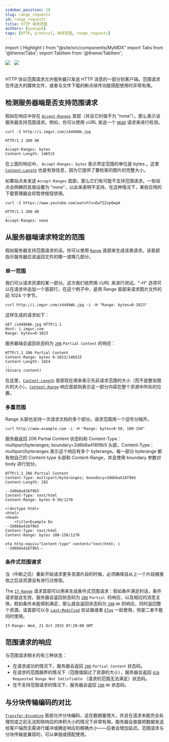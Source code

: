 ```yaml
---
sidebar_position: 18
slug: range_requests
id: range_requests
title: HTTP 请求范围
authors: [yuanyp8]
tags: [HTTP, protocol, 请求范围, range_requests]
---
```


import { Highlight } from "@site/src/components/MyMDX"
import Tabs from '@theme/Tabs';
import TabItem from '@theme/TabItem';

<img className="Badges" src="https://img.shields.io/badge/author-yuanyp8-yellowgreen" />  
&nbsp;
 <img className="Badges" src="https://img.shields.io/badge/reference-mozilla-lightgrey"/><br/>  
&nbsp;
<br />

HTTP 协议范围请求允许服务器只发送 HTTP 消息的一部分到客户端。范围请求在传送大的媒体文件，或者与文件下载的断点续传功能搭配使用时非常有用。

## 检测服务器端是否支持范围请求

假如在响应中存在 [`Accept-Ranges`](https://developer.mozilla.org/zh-CN/docs/Web/HTTP/Headers/Accept-Ranges) 首部（并且它的值不为 “none”），那么表示该服务器支持范围请求。例如，你可以使用 cURL 发送一个 [`HEAD`](https://developer.mozilla.org/zh-CN/docs/Web/HTTP/Methods/HEAD) 请求来进行检测。

```
curl -I http://i.imgur.com/z4d4kWk.jpg

HTTP/1.1 200 OK
...
Accept-Ranges: bytes
Content-Length: 146515
```

在上面的响应中， `Accept-Ranges: bytes` 表示界定范围的单位是 bytes 。这里 [`Content-Length`](https://developer.mozilla.org/zh-CN/docs/Web/HTTP/Headers/Content-Length) 也是有效信息，因为它提供了要检索的图片的完整大小。

如果站点未发送 `Accept-Ranges` 首部，那么它们有可能不支持范围请求。一些站点会明确将其值设置为 "none"，以此来表明不支持。在这种情况下，某些应用的下载管理器会将暂停按钮禁用。

```
curl -I https://www.youtube.com/watch?v=EwTZ2xpQwpA

HTTP/1.1 200 OK
...
Accept-Ranges: none
```

## 从服务器端请求特定的范围

假如服务器支持范围请求的话，你可以使用 [`Range`](https://developer.mozilla.org/zh-CN/docs/Web/HTTP/Headers/Range) 首部来生成该类请求。该首部指示服务器应该返回文件的哪一或哪几部分。

### 单一范围

我们可以请求资源的某一部分。这次我们依然用 cURL 来进行测试。"-H" 选项可以在请求中追加一个首部行，在这个例子中，是用 Range 首部来请求图片文件的前 1024 个字节。

```
curl http://i.imgur.com/z4d4kWk.jpg -i -H "Range: bytes=0-1023"
```

这样生成的请求如下：

```
GET /z4d4kWk.jpg HTTP/1.1
Host: i.imgur.com
Range: bytes=0-1023
```

服务器端会返回状态码为 [`206`](https://developer.mozilla.org/zh-CN/docs/Web/HTTP/Status/206) `Partial Content` 的响应：

```
HTTP/1.1 206 Partial Content
Content-Range: bytes 0-1023/146515
Content-Length: 1024
...
(binary content)
```

在这里，[`Content-Length`](https://developer.mozilla.org/zh-CN/docs/Web/HTTP/Headers/Content-Length) 首部现在用来表示先前请求范围的大小（而不是整张图片的大小）。[`Content-Range`](https://developer.mozilla.org/zh-CN/docs/Web/HTTP/Headers/Content-Range) 响应首部则表示这一部分内容在整个资源中所处的位置。

### 多重范围

Range 头部也支持一次请求文档的多个部分。请求范围用一个逗号分隔开。

```
curl http://www.example.com -i -H "Range: bytes=0-50, 100-150"
```

服务器返回 206 Partial Content 状态码和 Content-Type：multipart/byteranges; boundary=3d6b6a416f9b5 头部，Content-Type：multipart/byteranges 表示这个响应有多个 byterange。每一部分 byterange 都有他自己的 Content-type 头部和 Content-Range，并且使用 boundary 参数对 body 进行划分。

```
HTTP/1.1 206 Partial Content
Content-Type: multipart/byteranges; boundary=3d6b6a416f9b5
Content-Length: 282

--3d6b6a416f9b5
Content-Type: text/html
Content-Range: bytes 0-50/1270

<!doctype html>
<html>
<head>
    <title>Example Do
--3d6b6a416f9b5
Content-Type: text/html
Content-Range: bytes 100-150/1270

eta http-equiv="Content-type" content="text/html; c
--3d6b6a416f9b5--
```

### 条件式范围请求

当（中断之后）重新开始请求更多资源片段的时候，必须确保自从上一个片段被接收之后该资源没有进行过修改。

The [`If-Range`](https://developer.mozilla.org/zh-CN/docs/Web/HTTP/Headers/If-Range) 请求首部可以用来生成条件式范围请求：假如条件满足的话，条件请求就会生效，服务器会返回状态码为 [`206`](https://developer.mozilla.org/zh-CN/docs/Web/HTTP/Status/206) `Partial `的响应，以及相应的消息主体。假如条件未能得到满足，那么就会返回状态码为 [`200`](https://developer.mozilla.org/zh-CN/docs/Web/HTTP/Status/200) `OK` 的响应，同时返回整个资源。该首部可以与 [`Last-Modified`](https://developer.mozilla.org/zh-CN/docs/Web/HTTP/Headers/Last-Modified) 验证器或者 [`ETag`](https://developer.mozilla.org/zh-CN/docs/Web/HTTP/Headers/ETag) 一起使用，但是二者不能同时使用。

```
If-Range: Wed, 21 Oct 2015 07:28:00 GMT 
```

## 范围请求的响应

与范围请求相关的有三种状态：

-   在请求成功的情况下，服务器会返回 [`206`](https://developer.mozilla.org/zh-CN/docs/Web/HTTP/Status/206) `Partial Content` 状态码。
-   在请求的范围越界的情况下（范围值超过了资源的大小），服务器会返回 [`416`](https://developer.mozilla.org/zh-CN/docs/Web/HTTP/Status/416) `Requested Range Not Satisfiable` （请求的范围无法满足）状态码。
-   在不支持范围请求的情况下，服务器会返回 [`200`](https://developer.mozilla.org/zh-CN/docs/Web/HTTP/Status/200) `OK` 状态码。

## 与分块传输编码的对比

[`Transfer-Encoding`](https://developer.mozilla.org/zh-CN/docs/Web/HTTP/Headers/Transfer-Encoding) 首部允许分块编码，这在数据量很大，并且在请求未能完全处理完成之前无法知晓响应的体积大小的情况下非常有用。服务器会直接把数据发送给客户端而无需进行缓冲或确定响应的精确大小——后者会增加延迟。范围请求与分块传输是兼容的，可以单独或搭配使用。